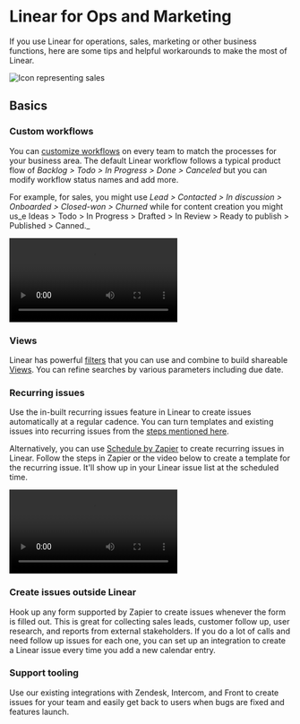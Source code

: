 # Linear for Ops and Marketing

If you use Linear for operations, sales, marketing or other business functions, here are some tips and helpful workarounds to make the most of Linear.

![Icon representing sales](https://webassets.linear.app/images/ornj730p/production/120a81003eb057c4a1a4c32be720581dc9776578-2160x1327.png?q=95&auto=format&dpr=2)

## Basics

### Custom workflows

You can [customize workflows](https://linear.app/docs/configuring-workflows#custom-statuses) on every team to match the processes for your business area. The default Linear workflow follows a typical product flow of _Backlog > Todo > In Progress > Done > Canceled_ but you can modify workflow status names and add more.

For example, for sales, you might use _Lead > Contacted > In discussion > Onboarded > Closed-won > Churned_ while for content creation you might us_e Ideas > Todo > In Progress > Drafted > In Review > Ready to publish > Published > Canned._

![Video](https://webassets.linear.app/files/ornj730p/production/a679740c18f4187e438cda07e38961da4eb84af0.mp4)

### Views

Linear has powerful [filters](https://linear.app/docs/filters) that you can use and combine to build shareable [Views](https://linear.app/docs/custom-views). You can refine searches by various parameters including due date.

### Recurring issues

Use the in-built recurring issues feature in Linear to create issues automatically at a regular cadence. You can turn templates and existing issues into recurring issues from the [steps mentioned here](https://linear.app/docs/creating-issues#create-recurring-issues).   
  
Alternatively, you can use [Schedule by Zapier](https://zapier.com/apps/schedule/integrations/linear) to create recurring issues in Linear. Follow the steps in Zapier or the video below to create a template for the recurring issue. It'll show up in your Linear issue list at the scheduled time.

![Video](https://webassets.linear.app/files/ornj730p/production/a53ed886446e6fdd795338d7de9fc6aa4224a654.mp4)

### Create issues outside Linear

Hook up any form supported by Zapier to create issues whenever the form is filled out. This is great for collecting sales leads, customer follow up, user research, and reports from external stakeholders. If you do a lot of calls and need follow up issues for each one, you can set up an integration to create a Linear issue every time you add a new calendar entry.

### Support tooling

Use our existing integrations with Zendesk, Intercom, and Front to create issues for your team and easily get back to users when bugs are fixed and features launch.